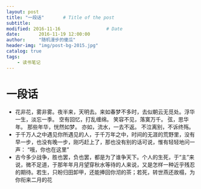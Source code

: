 ```yaml
---
layout: post
title: "一段话"       # Title of the post
subtitle:
modified: 2016-11-16                 # Date
date:       2016-11-19 12:00:00
author:     "随机漫步的傻瓜"
header-img: "img/post-bg-2015.jpg"
catalog: true
tags:
    - 读书笔记
---
```


# 一段话

- 花非花，雾非雾。夜半来，天明去。来如春梦不多时，去似朝云无觅处。浮华一生，淡忘一季。 空有回忆，打乱缠绵。 笑容不见，落寞万千。 弦，思华年。 那些年华，恍然如梦。 亦如，流水，一去不返。 不泣离别，不诉终殇。
- 于千万人之中遇见你所遇见的人，于千万年之中，时间的无涯的荒野里，没有早一步，也没有晚一步，刚巧赶上了，那也没有别的话可说，惟有轻轻地问一声： “哦，你也在这里”
- 古今多少战争，胜也罢，负也罢，都是为了谁争天下。个人的生死，于“主”来说，微不足道，于那年年月月望穿秋水等待的人来说，又是怎样一种近乎残忍的期待。若生，只盼归田卸甲，还能捧回你沏的茶；若死，转世燕还故榻，为你衔来二月的花
